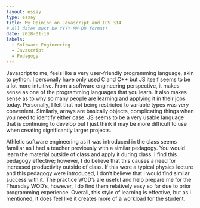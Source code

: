 ```yaml
---
layout: essay
type: essay
title: My Opinion on Javascript and ICS 314
# All dates must be YYYY-MM-DD format!
date: 2018-01-19
labels:
  - Software Engineering
  - Javascript
  - Pedagogy
---
```




Javascript to me, feels like a very user-friendly programming language, akin to python. I personally have only used C and C++ but JS itself seems to be a lot more intuitive. From a software engineering perspective, it makes sense as one of the programming languages that you learn. It also makes sense as to why so many people are learning and applying it in their jobs today. Personally, I felt that not being restricted to variable types was very convenient. Similarly, arrays are basically objects, complicating things when you need to identify either case. JS seems to be a very usable language that is continuing to develop but I just think it may be more difficult to use when creating significantly larger projects. 



Athletic software engineering as it was introduced in the class seems familiar as I had a teacher previously with a similar pedagogy. You would learn the material outside of class and apply it during class. I find this pedagogy effective; however, I do believe that this causes a need for increased productivity outside of class. If this were a typical physics lecture and this pedagogy were introduced, I don’t believe that I would find similar success with it. The practice WOD’s are useful and help prepare me for the Thursday WOD’s, however, I do find them relatively easy so far due to prior programming experience. Overall, this style of learning is effective, but as I mentioned, it does feel like it creates more of a workload for the student. 
